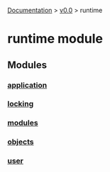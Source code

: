 [Documentation](/docs/documentation.md) >
 [v0.0](/docs/0.0/version.md) >
  runtime

# runtime module

## Modules

### [application](application/module.md)
### [locking](locking/module.md)
### [modules](modules/module.md)
### [objects](objects/module.md)
### [user](user/module.md)
